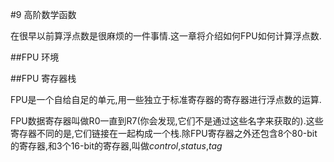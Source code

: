 #9 高阶数学函数

在很早以前算浮点数是很麻烦的一件事情.这一章将介绍如何FPU如何计算浮点数.

##FPU 环境

##FPU 寄存器栈

FPU是一个自给自足的单元,用一些独立于标准寄存器的寄存器进行浮点数的运算.

FPU数据寄存器叫做R0一直到R7(你会发现,它们不是通过这些名字来获取的).这些寄存器不同的是,它们链接在一起构成一个栈.除FPU寄存器之外还包含8个80-bit的寄存器,和3个16-bit的寄存器,叫做*control*,*status*,*tag*

